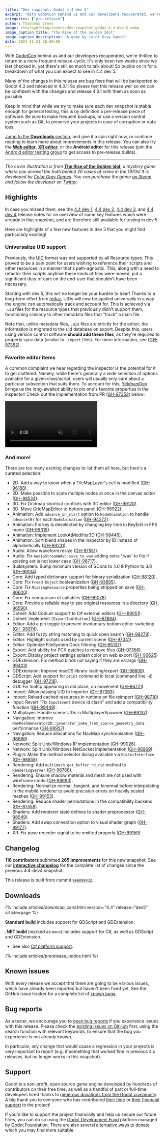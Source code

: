 ```yaml
---
title: "Dev snapshot: Godot 4.4 dev 5"
excerpt: "With GodotCon behind us and our developers recuperated, we're thrilled to return to a more frequent release-cycle."
categories: ["pre-release"]
author: Thaddeus Crews
image: /storage/blog/covers/dev-snapshot-godot-4-4-dev-5.webp
image_caption_title: "The Rise of the Golden Idol"
image_caption_description: "A game by Color Gray Games"
date: 2024-11-21 18:00:00
---
```


With [GodotCon](https://godotengine.org/article/review-godotcon24/) behind us and our developers recuperated, we're thrilled to return
to a more frequent release-cycle. It's only been two weeks since we last checked in, yet there's still so much to talk about!
So buckle on in for a breakdown of what you can expect to see in 4.4 dev 5.

Many of the changes in this release are bug fixes that will be backported to Godot 4.3 and released in 4.3.1! So please
test this release well so we can be confident with the changes and release 4.3.1 with them as soon as possible.

Keep in mind that while we try to make sure each dev snapshot is stable enough for general testing, this is by
definition a pre-release piece of software. Be sure to make frequent backups, or use a version control system such as
Git, to preserve your projects in case of corruption or data loss.

[Jump to the **Downloads** section](#downloads), and give it a spin right now, or continue reading to learn more about improvements in this release. You can also try the [**Web editor**](https://editor.godotengine.org/releases/4.4.dev5/), [**XR editor**](https://www.meta.com/experiences/godot-game-engine/7713660705416473/), or the **Android editor** for this release (join the [Android editor testing group](https://groups.google.com/g/godot-testers) to get access to pre-release builds).

-----

*The cover illustration is from* [**The Rise of the Golden Idol**](https://store.steampowered.com/app/2716400/The_Rise_of_the_Golden_Idol/?curator_clanid=41324400), *a mystery game where you unravel the truth behind 20 cases of crime in the 1970s! It is developed by [Color Gray Games](https://www.thegoldenidol.com/). You can purchase the game [on Steam](https://store.steampowered.com/app/2716400/The_Rise_of_the_Golden_Idol/?curator_clanid=41324400) and follow the developer on [Twitter](https://twitter.com/colorgray7/).*

## Highlights

In case you missed them, see the [4.4 dev 1](/article/dev-snapshot-godot-4-4-dev-1/), [4.4 dev 2](/article/dev-snapshot-godot-4-4-dev-2/),
[4.4 dev 3](/article/dev-snapshot-godot-4-4-dev-3/), and [4.4 dev 4](/article/dev-snapshot-godot-4-4-dev-4/) release notes for an overview of
some key features which were already in that snapshot, and are therefore still available for testing in dev 5.

Here are highlights of a few new features in dev 5 that you might find particularly exciting!

### Universalize UID support

Previously, the <abbr title="Universal ID">UID</abbr> format was not supported by all Resource types. This proved to be a pain point for users wishing to reference their scripts and other resources in a manner that's path-agnostic. This, along with a need to refactor their scripts anytime these kinds of files were moved, put a significant duty of care on the end-user that shouldn't have been necessary.

Starting with dev 5, this will no longer be your burden to bear! Thanks to a long-term effort from [reduz](https://github.com/reduz), UIDs will now be applied universally in a way the engine can automatically track and account for. This is achieved via `.uid` files for the resource types that previously didn't support them, functioning similarly to other metadata files that "track" a main file.

Note that, unlike metadata files, `.uid` files are strictly for the editor; the information is migrated to the uid database on export. Despite this, users using version control software **should add these files**, as they're required to properly sync data (similar to `.import` files). For more information, see ([GH-97352](https://github.com/godotengine/godot/pull/97352)).

### Favorite editor items

A common complaint we hear regarding the inspector is the potential for it to get cluttered. Namely, while there's generally a wide selection of options available for a given class/script, users will usually only care about a particular subsection that suits them. To account for this, [YeldhamDev](https://github.com/YeldhamDev) brings us the long-awaited ability to pin one's favorite properties in the inspector! Check out the implementation from PR ([GH-97352](https://github.com/godotengine/godot/pull/97415)) below:

<video autoplay loop muted playsinline>
  <source src="/storage/blog/dev-snapshot-godot-4-4-dev-5/favorite-inspector.mp4?1" type="video/mp4">
</video>

### And more!

There are too many exciting changes to list them all here, but here's a curated selection:

- 2D: Add a way to know when a TileMapLayer's cell is modified ([GH-96188](https://github.com/godotengine/godot/pull/96188)).
- 2D: Make possible to scale multiple nodes at once in the canvas editor ([GH-98534](https://github.com/godotengine/godot/pull/98534)).
- 3D: Fix Gridmap shortcut conflicts with 3D editor ([GH-99170](https://github.com/godotengine/godot/pull/99170)).
- 3D: Move GridMapEditor to bottom panel ([GH-96922](https://github.com/godotengine/godot/pull/96922)).
- Animation: Add `advance_on_start` option to `NodeAnimation` to handle `advance(0)` for each `NodeAnimation` ([GH-94372](https://github.com/godotengine/godot/pull/94372)).
- Animation: Fix key is deselected by changing key time in KeyEdit in FPS mode ([GH-99319](https://github.com/godotengine/godot/pull/99319)).
- Animation: Implement LookAtModifier3D ([GH-98446](https://github.com/godotengine/godot/pull/98446)).
- Animation: Sort blend shapes in the inspector by ID instead of alphabetically ([GH-99231](https://github.com/godotengine/godot/pull/99231)).
- Audio: Allow waveform resize ([GH-97551](https://github.com/godotengine/godot/pull/97551)).
- Audio: Fix `AudioStreamWAV::save_to_wav` adding extra '.wav' to file if existing ext is not lower case ([GH-98717](https://github.com/godotengine/godot/pull/98717)).
- Buildsystem: Bump minimum version of SCons to 4.0 & Python to 3.8 ([GH-99134](https://github.com/godotengine/godot/pull/99134)).
- Core: Add typed dictionary support for binary serialization ([GH-98120](https://github.com/godotengine/godot/pull/98120)).
- Core: Fix `Freed Object` booleanization ([GH-93885](https://github.com/godotengine/godot/pull/93885)).
- Core: Fix `MissingResource` properties being stripped on save ([GH-86600](https://github.com/godotengine/godot/pull/86600)).
- Core: Fix comparison of callables ([GH-99078](https://github.com/godotengine/godot/pull/99078)).
- Core: Provide a reliable way to see original resources in a directory ([GH-96590](https://github.com/godotengine/godot/pull/96590)).
- Dotnet: Add Codium support to C# external editors ([GH-89051](https://github.com/godotengine/godot/pull/89051)).
- Dotnet: Implement `[ExportToolButton]` ([GH-97894](https://github.com/godotengine/godot/pull/97894)).
- Editor: Add a pin toggle to prevent involuntary bottom editor switching ([GH-98074](https://github.com/godotengine/godot/pull/98074)).
- Editor: Add fuzzy string matching to quick open search ([GH-98278](https://github.com/godotengine/godot/pull/98278)).
- Editor: Highlight scripts used by current scene ([GH-97041](https://github.com/godotengine/godot/pull/97041)).
- Editor: Optimize FileSystem Dock filtering ([GH-95107](https://github.com/godotengine/godot/pull/95107)).
- Export: Add ability for PCK patches to remove files ([GH-97356](https://github.com/godotengine/godot/pull/97356)).
- Export: Display project settings splash color on web export ([GH-96625](https://github.com/godotengine/godot/pull/96625))
- GDExtension: Fix method binds not saying if they are varargs ([GH-99403](https://github.com/godotengine/godot/pull/99403)).
- GDExtension: Improve macOS library loading/export ([GH-98809](https://github.com/godotengine/godot/pull/98809)).
- GDScript: Add support for `print` command in local (command line `-d`) debugger ([GH-97218](https://github.com/godotengine/godot/pull/97218)).
- GUI: Fix tooltip appearing in old place, on movement ([GH-96721](https://github.com/godotengine/godot/pull/96721)).
- Import: Allow passing UID to importer ([GH-97363](https://github.com/godotengine/godot/pull/97363)).
- Import: Reload cached resources in runtime on file reimport ([GH-98710](https://github.com/godotengine/godot/pull/98710)).
- Input: Revert "Fix `InputEvent` device id clash" and add a compatibility function ([GH-99449](https://github.com/godotengine/godot/pull/99449)).
- Multiplayer: Handle scene UIDs in MultiplayerSpawner ([GH-99137](https://github.com/godotengine/godot/pull/99137)).
- Navigation: Improve `NavMeshGenerator2D::generator_bake_from_source_geometry_data` performance ([GH-98957](https://github.com/godotengine/godot/pull/98957)).
- Navigation: Reduce allocations for NavMap synchronisation ([GH-98866](https://github.com/godotengine/godot/pull/98866)).
- Network: Split Unix/Windows IP implementation ([GH-99026](https://github.com/godotengine/godot/pull/99026)).
- Network: Split Unix/Windows NetSocket implementation ([GH-98969](https://github.com/godotengine/godot/pull/98969)).
- Plugin: Make the method selector dialog available via `EditorInterface` ([GH-98859](https://github.com/godotengine/godot/pull/98859)).
- Rendering: Add `multimesh_get_buffer_rd_rid` method to `RenderingServer` ([GH-98788](https://github.com/godotengine/godot/pull/98788)).
- Rendering: Ensure shadow material and mesh are not used with wireframe mode ([GH-98683](https://github.com/godotengine/godot/pull/98683)).
- Rendering: Normalize normal, tangent, and binormal before interpolating in the mobile renderer to avoid precision errors on heavily scaled meshes ([GH-99163](https://github.com/godotengine/godot/pull/99163)).
- Rendering: Reduce shader permutations in the compatibility backend ([GH-87558](https://github.com/godotengine/godot/pull/87558)).
- Shaders: Add renderer state defines to shader preprocessor ([GH-98549](https://github.com/godotengine/godot/pull/98549)).
- Shaders: Add swap connection option to visual shader graph ([GH-99177](https://github.com/godotengine/godot/pull/99177)).
- XR: Fix pose recenter signal to be omitted properly ([GH-99159](https://github.com/godotengine/godot/pull/99159)).

## Changelog

**116 contributors** submitted **265 improvements** for this new snapshot. See our [**interactive changelog**](https://godotengine.github.io/godot-interactive-changelog/#4.4-dev5) for the complete list of changes since the previous 4.4-dev4 snapshot.

This release is built from commit [`9e6098432`](https://github.com/godotengine/godot/commit/9e6098432aac35bae42c9089a29ba2a80320d823).

## Downloads

{% include articles/download_card.html version="4.4" release="dev5" article=page %}

**Standard build** includes support for GDScript and GDExtension.

**.NET build** (marked as `mono`) includes support for C#, as well as GDScript and GDExtension.
- See also [C# platform support](https://docs.godotengine.org/en/latest/tutorials/scripting/c_sharp/index.html#c-platform-support).

{% include articles/prerelease_notice.html %}

## Known issues

With every release we accept that there are going to be various issues, which have already been reported but haven't been fixed yet. See the GitHub issue tracker for a complete list of [known bugs](https://github.com/godotengine/godot/issues?q=is%3Aissue+is%3Aopen+label%3Abug+).

## Bug reports

As a tester, we encourage you to [open bug reports](https://github.com/godotengine/godot/issues) if you experience issues with this release. Please check the [existing issues on GitHub](https://github.com/godotengine/godot/issues) first, using the search function with relevant keywords, to ensure that the bug you experience is not already known.

In particular, any change that would cause a regression in your projects is very important to report (e.g. if something that worked fine in previous 4.x releases, but no longer works in this snapshot).

## Support

Godot is a non-profit, open source game engine developed by hundreds of contributors on their free time, as well as a handful of part or full-time developers hired thanks to [generous donations from the Godot community](https://fund.godotengine.org/). A big thank you to everyone who has contributed [their time](https://github.com/godotengine/godot/blob/master/AUTHORS.md) or [their financial support](https://github.com/godotengine/godot/blob/master/DONORS.md) to the project!

If you'd like to support the project financially and help us secure our future hires, you can do so using the [Godot Development Fund](https://fund.godotengine.org/) platform managed by [Godot Foundation](https://godot.foundation/). There are also several [alternative ways to donate](/donate) which you may find more suitable.
